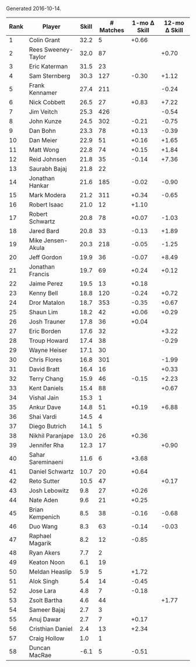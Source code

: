 Generated 2016-10-14.

| Rank | Player              | Skill | # Matches | 1-mo Δ Skill | 12-mo Δ Skill |
|------|---------------------|-------|-----------|--------------|---------------|
|    1 | Colin Grant         |  32.2 |         5 |        +0.66 |               |
|    2 | Rees Sweeney-Taylor |  32.0 |        87 |              |         +0.70 |
|    3 | Eric Katerman       |  31.5 |        23 |              |               |
|    4 | Sam Sternberg       |  30.3 |       127 |        -0.30 |         +1.12 |
|    5 | Frank Kennamer      |  27.4 |       211 |              |         -0.24 |
|    6 | Nick Cobbett        |  26.5 |        27 |        +0.83 |         +7.22 |
|    7 | Jim Veitch          |  25.3 |       426 |              |         -0.54 |
|    8 | John Kunze          |  24.5 |       302 |        -0.21 |         -0.75 |
|    9 | Dan Bohn            |  23.3 |        78 |        +0.13 |         -0.39 |
|   10 | Dan Meier           |  22.9 |        51 |        +0.16 |         +1.65 |
|   11 | Matt Wong           |  22.8 |        74 |        +0.15 |         +1.84 |
|   12 | Reid Johnsen        |  21.8 |        35 |        -0.14 |         +7.36 |
|   13 | Saurabh Bajaj       |  21.8 |        22 |              |               |
|   14 | Jonathan Hankar     |  21.6 |       185 |        -0.02 |         -0.90 |
|   15 | Mark Modera         |  21.2 |       311 |        +0.34 |         -0.65 |
|   16 | Robert Isaac        |  21.0 |        12 |        +1.10 |               |
|   17 | Robert Schwartz     |  20.8 |        78 |        +0.07 |         -1.03 |
|   18 | Jared Bard          |  20.8 |        33 |        -0.13 |         +1.89 |
|   19 | Mike Jensen-Akula   |  20.3 |       218 |        -0.05 |         -1.25 |
|   20 | Jeff Gordon         |  19.9 |        36 |        -0.07 |         +8.49 |
|   21 | Jonathan Francis    |  19.7 |        69 |        +0.24 |         +0.12 |
|   22 | Jaime Perez         |  19.5 |        13 |        +0.18 |               |
|   23 | Kenny Bell          |  18.8 |       120 |        -0.24 |         +0.72 |
|   24 | Dror Matalon        |  18.7 |       353 |        -0.35 |         +0.67 |
|   25 | Shaun Lim           |  18.2 |        42 |        +0.06 |         +0.29 |
|   26 | Josh Trauner        |  17.8 |        36 |        +0.04 |               |
|   27 | Eric Borden         |  17.6 |        32 |              |         +3.22 |
|   28 | Troup Howard        |  17.4 |        38 |              |         -0.29 |
|   29 | Wayne Heiser        |  17.1 |        30 |              |               |
|   30 | Chris Flores        |  16.8 |       301 |              |         -1.99 |
|   31 | David Bratt         |  16.4 |        16 |              |         +0.33 |
|   32 | Terry Chang         |  15.9 |        46 |        -0.15 |         +2.23 |
|   33 | Kent Daniels        |  15.4 |        88 |              |         +0.67 |
|   34 | Vishal Jain         |  15.3 |         1 |              |               |
|   35 | Ankur Dave          |  14.8 |        51 |        +0.19 |         +6.88 |
|   36 | Shai Vardi          |  14.5 |         4 |              |               |
|   37 | Diego Butrich       |  14.1 |         5 |              |               |
|   38 | Nikhil Paranjape    |  13.0 |        26 |        +0.36 |               |
|   39 | Jennifer Rha        |  12.3 |        17 |              |         +0.90 |
|   40 | Sahar Sareminaeni   |  11.6 |         6 |        +3.68 |               |
|   41 | Daniel Schwartz     |  10.7 |        20 |        +0.64 |               |
|   42 | Reto Sutter         |  10.5 |        47 |              |         +0.17 |
|   43 | Josh Lebowitz       |   9.8 |        27 |        +0.26 |               |
|   44 | Nate Aden           |   9.6 |        21 |        +0.25 |               |
|   45 | Brian Kempenich     |   8.5 |        38 |        -0.16 |         -0.68 |
|   46 | Duo Wang            |   8.3 |        63 |        -0.14 |         -0.03 |
|   47 | Raphael Magarik     |   8.2 |        12 |        -0.85 |               |
|   48 | Ryan Akers          |   7.7 |         2 |              |               |
|   49 | Keaton Noon         |   6.1 |        19 |              |               |
|   50 | Meldan Heaslip      |   5.9 |         5 |        +1.72 |               |
|   51 | Alok Singh          |   5.4 |        14 |        -0.45 |               |
|   52 | Jose Lara           |   4.8 |         7 |        -0.18 |               |
|   53 | Zsolt Bartha        |   4.6 |        44 |              |         +1.77 |
|   54 | Sameer Bajaj        |   2.7 |         3 |              |               |
|   55 | Anuj Dawar          |   2.7 |         7 |        +0.17 |               |
|   56 | Cristhian Daniel    |   2.4 |        13 |        +2.34 |               |
|   57 | Craig Hollow        |   1.0 |         1 |              |               |
|   58 | Duncan MacRae       |  -6.1 |         5 |        -0.51 |               |